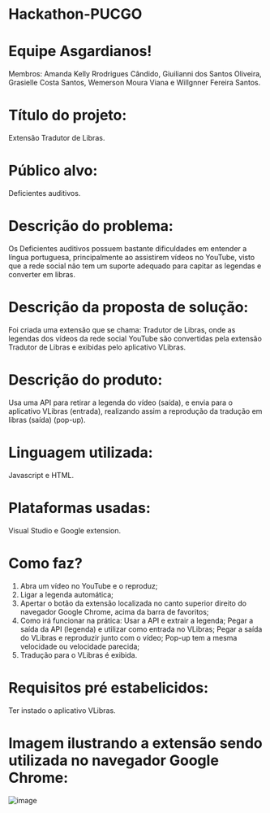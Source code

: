 # Hackathon-PUCGO 

# Equipe Asgardianos!
Membros: Amanda Kelly Rrodrigues Cândido, Giuilianni  dos Santos Oliveira, Grasielle Costa Santos, Wemerson Moura Viana e Willgnner Fereira Santos.

# Título do projeto:
Extensão Tradutor de Libras.

# Público alvo:
Deficientes auditivos.

# Descrição do problema:
Os Deficientes auditivos possuem bastante dificuldades em entender a língua portuguesa, principalmente ao assistirem vídeos no YouTube, visto que a rede social não tem um suporte adequado para capitar as legendas e converter em libras.

# Descrição da proposta de solução:
Foi criada uma extensão que se chama: Tradutor de Libras, onde as legendas dos vídeos da rede social YouTube são convertidas pela extensão Tradutor de Libras e exibidas pelo aplicativo VLibras.

# Descrição do produto:
Usa uma API para retirar a legenda do vídeo (saída), e envia para o aplicativo VLibras (entrada), realizando assim a reprodução da tradução em libras (saída) (pop-up).

# Linguagem utilizada:
Javascript e HTML.

# Plataformas usadas:
Visual Studio e Google extension.

# Como faz?
1. Abra um vídeo no YouTube e o reproduz;
2. Ligar a legenda automática;
3. Apertar o botão da extensão localizada no canto superior direito do navegador Google Chrome, acima da barra de favoritos;
4. Como irá funcionar na prática:
Usar a API e extrair a legenda;
Pegar a saída da API (legenda) e utilizar como entrada no VLibras;
Pegar a saída do VLibras e reproduzir junto com o vídeo;
Pop-up tem a mesma velocidade ou velocidade parecida;
5. Tradução para o VLibras é exibida.

# Requisitos pré estabelicidos:
Ter instado o aplicativo VLibras.

# Imagem ilustrando a extensão sendo utilizada no navegador Google Chrome:

![image](https://user-images.githubusercontent.com/73254098/96866012-13a5e100-1441-11eb-96c1-40e5912bc0c3.png)




























